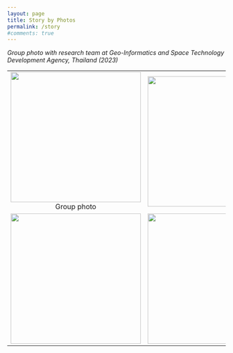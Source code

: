 ```yaml
---
layout: page
title: Story by Photos
permalink: /story
#comments: true
---
```

<i>Group photo with research team at Geo-Informatics and Space Technology Development Agency, Thailand (2023)</i>

<table width="1500">
    <tr>
        <td style="text-align: center;">
            <img src="{{site.baseurl}}/assets/images/01_story_photo/2023_02.jpg" alt="" style="height: 300px"/>
            <br> Group photo
        </td>
        <td style="text-align: center;">
            <img src="{{site.baseurl}}/assets/images/01_story_photo/2023_01.jpg" alt="" style="height: 300px"/>
        </td>
    </tr>
    <tr>
        <td style="text-align: center;">
            <img src="{{site.baseurl}}/assets/images/01_story_photo/2022_04.jpg" alt="" style="height: 300px"/>
        </td>
        <td style="text-align: center;">
            <img src="{{site.baseurl}}/assets/images/01_story_photo/2022_03.png" alt="" style="height: 300px"/>
        </td>
    </tr>
</table>


